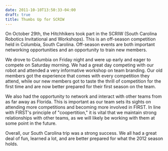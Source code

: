 ```yaml
---
date: 2011-10-10T13:50:33-04:00
draft: true
title: Thumbs Up for SCRIW
---
```


On October 29th, the Hitchhikers took part in the SCRIW (South Carolina Robotics
Invitational and Workshops). This is an off-season competition held in Columbia,
South Carolina. Off-season events are both important networking opportunities
and an opportunity to train new members.

We drove to Columbia on Friday night and were up early and eager to compete on
Saturday morning. We had a great day competing with our robot and attended a
very informative workshop on team branding. Our old members got the experience
that comes with every competition they attend, while our new members got to
taste the thrill of competition for the first time and are now better prepared
for their first season on the team.

We also had the opportunity to network and interact with other teams from as far
away as Florida. This is important as our team sets its sights on attending more
competitions and becoming more involved in FIRST. In line with FIRST's principle
of "coopertition," it is vital that we maintain strong relationships with other
teams, as we will likely be working with them at some point in the future.

Overall, our South Carolina trip was a strong success. We all had a great deal
of fun, learned a lot, and are better prepared for what the 2012 season holds.
